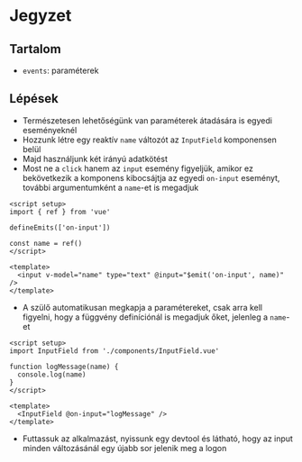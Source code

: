 # Jegyzet

## Tartalom

- `events`: paraméterek

## Lépések

- Természetesen lehetőségünk van paraméterek átadására is egyedi eseményeknél
- Hozzunk létre egy reaktív `name` változót az `InputField` komponensen belül
- Majd használjunk két irányú adatkötést
- Most ne a `click` hanem az `input` esemény figyeljük, amikor ez bekövetkezik a komponens kibocsájtja az egyedi `on-input` eseményt, további argumentumként a `name`-et is megadjuk

```vue
<script setup>
import { ref } from 'vue'

defineEmits(['on-input'])

const name = ref()
</script>

<template>
  <input v-model="name" type="text" @input="$emit('on-input', name)" />
</template>
```

- A szülő automatikusan megkapja a paramétereket, csak arra kell figyelni, hogy a függvény definíciónál is megadjuk őket, jelenleg a `name`-et

```vue
<script setup>
import InputField from './components/InputField.vue'

function logMessage(name) {
  console.log(name)
}
</script>

<template>
  <InputField @on-input="logMessage" />
</template>
```

- Futtassuk az alkalmazást, nyissunk egy devtool és látható, hogy az input minden változásánál egy újabb sor jelenik meg a logon
